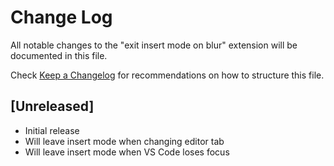 # Change Log

All notable changes to the "exit insert mode on blur" extension will be documented in this file.

Check [Keep a Changelog](http://keepachangelog.com/) for recommendations on how to structure this file.

## [Unreleased]

- Initial release
- Will leave insert mode when changing editor tab
- Will leave insert mode when VS Code loses focus